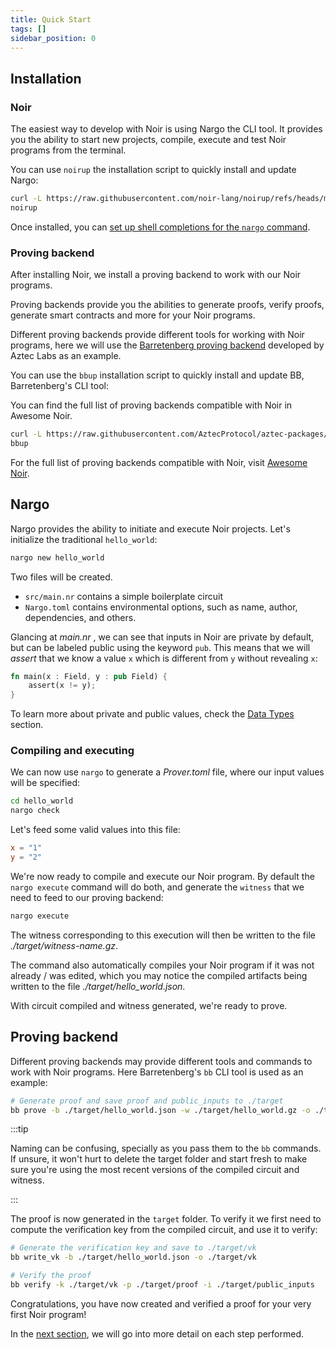 ```yaml
---
title: Quick Start
tags: []
sidebar_position: 0
---
```


## Installation

### Noir

The easiest way to develop with Noir is using Nargo the CLI tool. It provides you the ability to start new projects, compile, execute and test Noir programs from the terminal.

You can use `noirup` the installation script to quickly install and update Nargo:

```bash
curl -L https://raw.githubusercontent.com/noir-lang/noirup/refs/heads/main/install | bash
noirup
```

Once installed, you can [set up shell completions for the `nargo` command](setting_up_shell_completions).

### Proving backend

After installing Noir, we install a proving backend to work with our Noir programs.

Proving backends provide you the abilities to generate proofs, verify proofs, generate smart contracts and more for your Noir programs.

Different proving backends provide different tools for working with Noir programs, here we will use the [Barretenberg proving backend](https://github.com/AztecProtocol/aztec-packages/tree/master/barretenberg) developed by Aztec Labs as an example.

You can use the `bbup` installation script to quickly install and update BB, Barretenberg's CLI tool:

You can find the full list of proving backends compatible with Noir in Awesome Noir.

```bash
curl -L https://raw.githubusercontent.com/AztecProtocol/aztec-packages/refs/heads/master/barretenberg/bbup/install | bash
bbup
```

For the full list of proving backends compatible with Noir, visit [Awesome Noir](https://github.com/noir-lang/awesome-noir/?tab=readme-ov-file#proving-backends).

## Nargo

Nargo provides the ability to initiate and execute Noir projects. Let's initialize the traditional `hello_world`:

```sh
nargo new hello_world
```

Two files will be created.

- `src/main.nr` contains a simple boilerplate circuit
- `Nargo.toml` contains environmental options, such as name, author, dependencies, and others.

Glancing at _main.nr_ , we can see that inputs in Noir are private by default, but can be labeled public using the keyword `pub`. This means that we will _assert_ that we know a value `x` which is different from `y` without revealing `x`:

```rust
fn main(x : Field, y : pub Field) {
    assert(x != y);
}
```

To learn more about private and public values, check the [Data Types](../noir/concepts/data_types/index.md) section.

### Compiling and executing

We can now use `nargo` to generate a _Prover.toml_ file, where our input values will be specified:

```sh
cd hello_world
nargo check
```

Let's feed some valid values into this file:

```toml
x = "1"
y = "2"
```

We're now ready to compile and execute our Noir program. By default the `nargo execute` command will do both, and generate the `witness` that we need to feed to our proving backend:

```sh
nargo execute
```

The witness corresponding to this execution will then be written to the file _./target/witness-name.gz_.

The command also automatically compiles your Noir program if it was not already / was edited, which you may notice the compiled artifacts being written to the file _./target/hello_world.json_.

With circuit compiled and witness generated, we're ready to prove.

## Proving backend

Different proving backends may provide different tools and commands to work with Noir programs. Here Barretenberg's `bb` CLI tool is used as an example:

```sh
# Generate proof and save proof and public_inputs to ./target
bb prove -b ./target/hello_world.json -w ./target/hello_world.gz -o ./target
```

:::tip

Naming can be confusing, specially as you pass them to the `bb` commands. If unsure, it won't hurt to delete the target folder and start fresh to make sure you're using the most recent versions of the compiled circuit and witness.

:::

The proof is now generated in the `target` folder. To verify it we first need to compute the verification key from the compiled circuit, and use it to verify:

```sh
# Generate the verification key and save to ./target/vk
bb write_vk -b ./target/hello_world.json -o ./target/vk

# Verify the proof
bb verify -k ./target/vk -p ./target/proof -i ./target/public_inputs
```

Congratulations, you have now created and verified a proof for your very first Noir program!

In the [next section](./project_breakdown.md), we will go into more detail on each step performed.
